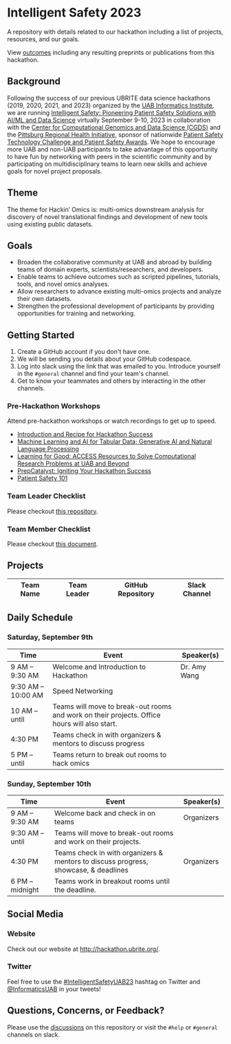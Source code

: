 # Intelligent Safety 2023

A repository with details related to our hackathon including a list of projects, resources, and our goals.

View [outcomes](#hackathon-outcomes) including any resulting preprints or publications from this hackathon.


## Background

Following the success of our previous UBRITE data science hackathons (2019, 2020, 2021, and 2023) organized by the [UAB Informatics Institute](https://www.uab.edu/medicine/informatics/), we are running [Intelligent Safety: Pioneering Patient Safety Solutions with AI/ML and Data Science](https://hackathon.ubrite.org/hackathon-2023/) virtually September 9-10, 2023 in collaboration with the [Center for Computational Genomics and Data Science (CGDS)](https://sites.uab.edu/cgds/) and the [Pittsburg Regional Health Initiative](https://www.prhi.org/), sponsor of nationwide [Patient Safety Technology Challenge and Patient Safety Awards](https://www.patientsafetytech.com/). We hope to encourage more UAB and non-UAB participants to take advantage of this opportunity to have fun by networking with peers in the scientific community and by participating on multidisciplinary teams to learn new skills and achieve goals for novel project proposals.

## Theme

The theme for Hackin’ Omics is: multi-omics downstream analysis for discovery of novel translational findings and development of new tools using existing public datasets. 

## Goals

- Broaden the collaborative community at UAB and abroad by building teams of domain experts, scientists/researchers, and developers.
- Enable teams to achieve outcomes such as scripted pipelines, tutorials, tools, and novel omics analyses.
- Allow researchers to advance existing multi-omics projects and analyze their own datasets.
- Strengthen the professional development of participants by providing opportunities for training and networking.

## Getting Started

1. Create a GitHub account if you don't have one.
2. We will be sending you details about your GitHub codespace.
3. Log into slack using the link that was emailed to you. Introduce yourself in the `#general` channel and find your team's channel.
4. Get to know your teammates and others by interacting in the other channels.

### Pre-Hackathon Workshops

Attend pre-hackathon workshops or watch recordings to get up to speed.

- [Introduction and Recipe for Hackathon Success](https://uab.zoom.us/rec/share/CYeQe4SqVFMuud4OqE5vmzJb1bzJBDdzd_F5CvlHJ9of59AJyqszisa1EUawURgC.iJK7bW0OIxhLsK2t)
- [Machine Learning and AI for Tabular Data; Generative AI and Natural Language Processing](https://uab.zoom.us/rec/share/H5D_-dOsoYpC8Oa6Wu2lfJpiwWyPRJFWZBYWPmDnKAk3ldmbpcRY2jk0kQ8h7IdI.paJ15IXu3nasXf3W)
- [Learning for Good: ACCESS Resources to Solve Computational Research Problems at UAB and Beyond](https://uab.zoom.us/rec/share/d6UX5qA27OzpfZ3l73dYYZ5sGrRVJf-nZqZ-O95BtxX-hZeAQuICH7jbMm-zYSh3.lZySbTXQVHLd6nIK)
- [PrepCatalyst: Igniting Your Hackathon Success](https://mediaspace.uab.edu/media/PrepCatalystA+Igniting+Your+Hackathon+Success+-+Hackathon+2023/1_2zlcg0nt)
- [Patient Safety 101](https://mediaspace.uab.edu/media/Patient+Safety+101+-+Hackathon+2023/1_2yhmmcaq)

### Team Leader Checklist
 
Please checkout [this repository](https://github.com/u-brite/team-leaders-2023).

### Team Member Checklist
 
Please checkout [this document](/resources/team_member_checklist.md).

## Projects

|Team Name                                        |Team Leader                  |GitHub Repository                              |Slack Channel              |
|-------------------------------------------------|-----------------------------|-----------------------------------------------|---------------------------|

## Daily Schedule

### Saturday, September 9th

|Time              |Event                                                                                       |Speaker(s)        |
|------------------|--------------------------------------------------------------------------------------------|------------------|
|9 AM – 9:30 AM    |Welcome and Introduction to Hackathon                                                       |Dr. Amy Wang      |
|9:30 AM – 10:00 AM|Speed Networking                                                                            |                  |
|10 AM – until     |Teams will move to break-out rooms and work on their projects. Office hours will also start.|                  |
|4:30 PM           |Teams check in with organizers & mentors to discuss progress                                |                  |
|5 PM – until      |Teams return to break out rooms to hack omics                                               |                  |

### Sunday, September 10th

|Time           |Event                                                                              |Speaker(s)     |
|---------------|-----------------------------------------------------------------------------------|---------------|
|9 AM – 9:30 AM |Welcome back and check in on teams                                                 |Organizers     |
|9:30 AM – until|Teams will move to break-out rooms and work on their projects.                     |               |
|4:30 PM        |Teams check in with organizers & mentors to discuss progress, showcase, & deadlines|Organizers     |
|6 PM – midnight|Teams work in breakout rooms until the deadline.                                   |               |


## Social Media

### Website

Check out our website at http://hackathon.ubrite.org/.

### Twitter

Feel free to use the [#IntelligentSafetyUAB23](https://twitter.com/hashtag/IntelligentSafetyUAB23) hashtag on Twitter and [@InformaticsUAB](https://twitter.com/InformaticsUAB) in your tweets!

## Questions, Concerns, or Feedback?

Please use the [discussions](https://github.com/u-brite/intelligent-safety/discussions) on this repository or visit the `#help` or `#general` channels on slack.


